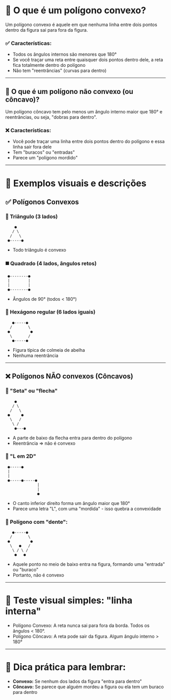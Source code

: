 # 📌 O que é um polígono convexo?
Um polígono convexo é aquele em que nenhuma linha entre dois pontos dentro da figura sai para fora da figura.

### ✅ Características:
- Todos os ângulos internos são menores que 180°
- Se você traçar uma reta entre quaisquer dois pontos dentro dele, a reta fica totalmente dentro do polígono
- Não tem "reentrâncias" (curvas para dentro)

---

## 📌 O que é um polígono não convexo (ou côncavo)?
Um polígono côncavo tem pelo menos um ângulo interno maior que 180° e reentrâncias, ou seja, "dobras para dentro".

### ❌ Características:
- Você pode traçar uma linha entre dois pontos dentro do polígono e essa linha sair fora dele
- Tem "buracos" ou "entradas"
- Parece um "polígono mordido"

---

# 🎨 Exemplos visuais e descrições

## ✅ Polígonos Convexos

### 🔺 Triângulo (3 lados)
```text
    ●
   / \
  /   \
 ●-----●
```
- Todo triângulo é convexo

### ◼️ Quadrado (4 lados, ângulos retos)
```text
 ●--------●
 |        |
 |        |
 ●--------●
```
- Ângulos de 90° (todos < 180°)

### 🔷 Hexágono regular (6 lados iguais)
```text
   ●-----●
  /       \
 ●         ●
  \       /
   ●-----●
```
- Figura típica de colmeia de abelha
- Nenhuma reentrância

---

## ❌ Polígonos NÃO convexos (Côncavos)

### 🔻 "Seta" ou "flecha"
```text
    ●
   / \
  /   \
 ●     ●
  \   /
   \ /
    ●---●
```
- A parte de baixo da flecha entra para dentro do polígono
- Reentrância => não é convexo

### 📐 "L em 2D"
```text
 ●-----●
 |      
 |      
 ●-----●-----●
              |
              |
              ●
```
- O canto inferior direito forma um ângulo maior que 180°
- Parece uma letra "L", com uma "mordida" - isso quebra a convexidade

### 🧩 Polígono com "dente":
```text
   ●-----●
  /       \
 ●         ●
  \   ●   /
   \ / \ /
    ●   ●
```
- Aquele ponto no meio de baixo entra na figura, formando uma "entrada" ou "buraco"
- Portanto, não é convexo

---

# 🧪 Teste visual simples: "linha interna"

 - Polígono Convexo: A reta nunca sai para fora da borda. Todos os ângulos < 180°.
 - Polígono Côncavo: A reta pode sair da figura. Algum ângulo interno > 180°

---

# 🧠 Dica prática para lembrar:
- **Convexo:** Se nenhum dos lados da figura "entra para dentro"
- **Côncavo:** Se parece que alguém mordeu a figura ou ela tem um buraco para dentro